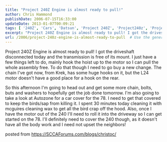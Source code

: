 ```yaml
---
title: "Project 240Z Engine is almost ready to pull!"
author: Chris Hammond
publishDate: 2006-07-15T16:33:00
updateDate: 2013-01-07T00:09:21
tags: [ '240Z', 'Cars', 'Datsun', 'Project 240Z', 'Project240z', 'Project240Zcom', 'Weblog' ]
excerpt: "Project 240Z Engine is almost ready to pull! I got the driveshaft disconnected today and the transmission is free of its mount. I just have a few things left to do, mainly hook the hoist up to the motor so I can pull the whole assembly free. To do that though I need to go buy a new change. The chain I've got now, from Krek, has some huge hooks on it, but the L24 motor doesn't have a good place for a hook on the rear.  So this afternoon I'm going to head out and get some more chain, bolts, buts and washers to hopefully get the job done tomorrow. I'm also going to take a look at Autozone for a car cover for the 78. I need to get that covered to keep the birds/sap from killing it. I spent 30 minutes today cleaning it with mcguires cleaning wax to get all the bird crap off the hood. Also, once I have the motor out of the 240 I'll need to roll it into the driveway so I can get started on the 78. I'll definitely need to cover the 240 though, as it doesn't have all the body work and I need not upset the neighbors! posted from..."
url: /2006/project-240z-engine-is-almost-ready-to-pull  # Use the generated URL with year
---
```

<P>Project 240Z Engine is almost ready to pull! I got the driveshaft disconnected today and the transmission is free of its mount. I just have a few things left to do, mainly hook the hoist up to the motor so I can pull the whole assembly free. To do that though I need to go buy a new change. The chain I've got now, from Krek, has some huge hooks on it, but the L24 motor doesn't have a good place for a hook on the rear. </P> <P>So this afternoon I'm going to head out and get some more chain, bolts, buts and washers to hopefully get the job done tomorrow. I'm also going to take a look at Autozone for a car cover for the 78. I need to get that covered to keep the birds/sap from killing it. I spent 30 minutes today cleaning it with mcguires cleaning wax to get all the bird crap off the hood. Also, once I have the motor out of the 240 I'll need to roll it into the driveway so I can get started on the 78. I'll definitely need to cover the 240 though, as it doesn't have all the body work and I need not upset the neighbors!</P> posted from <a href="https://SCCAForums.com/blogs/christoc/">https://SCCAForums.com/blogs/christoc/</a>
